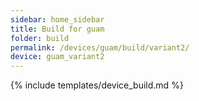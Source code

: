 ```yaml
---
sidebar: home_sidebar
title: Build for guam
folder: build
permalink: /devices/guam/build/variant2/
device: guam_variant2
---
```

{% include templates/device_build.md %}
